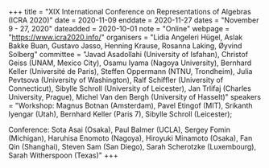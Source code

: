 +++
title = "XIX International Conference on Representations of Algebras (ICRA 2020)"
date = 2020-11-09
enddate = 2020-11-27
dates = "November 9 - 27, 2020"
dateadded = 2020-10-01
note = "Online"
webpage = "https://www.icra2020.info/"
organisers = "Lidia Angeleri Hügel, Aslak Bakke Buan, Gustavo Jasso, Henning Krause, Rosanna Laking, Øyvind Solberg"
committee = "Javad Asadollahi (University of Isfahan),
    Christof Geiss (UNAM, Mexico City),
    Osamu Iyama (Nagoya University),
    Bernhard Keller (Université de Paris),
    Steffen Oppermann (NTNU, Trondheim),
    Julia Pevtsova (University of Washington),
    Ralf Schiffler (University of Connecticut),
    Sibylle Schroll (University of Leicester),
    Jan Trlifaj (Charles University, Prague),
    Michel Van den Bergh (University of Hasselt)"
speakers = "Workshop: Magnus Botnan (Amsterdam), Pavel Etingof (MIT), Srikanth Iyengar (Utah), Bernhard Keller (Paris 7), Sibylle Schroll (Leicester);

Conference: Sota Asai (Osaka), Paul Balmer (UCLA), Sergey Fomin (Michigan), Haruhisa Enomoto (Nagoya), Hiroyuki Minamoto (Osaka), Fan Qin (Shanghai), Steven Sam (San Diego), Sarah Scherotzke (Luxembourg), Sarah Witherspoon (Texas)"
+++
